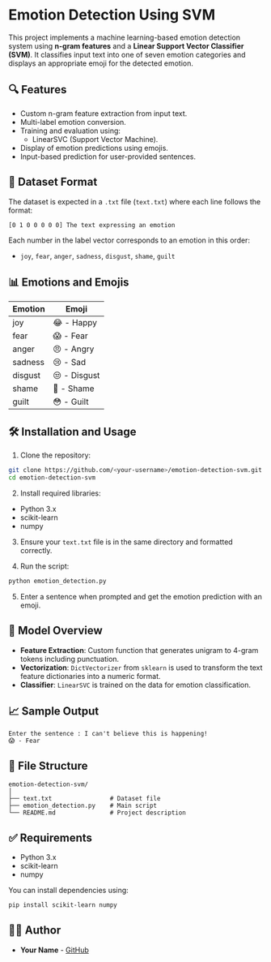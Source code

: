 # Emotion Detection Using SVM

This project implements a machine learning-based emotion detection system using **n-gram features** and a **Linear Support Vector Classifier (SVM)**. It classifies input text into one of seven emotion categories and displays an appropriate emoji for the detected emotion.

## 🔍 Features

- Custom n-gram feature extraction from input text.
- Multi-label emotion conversion.
- Training and evaluation using:
  - LinearSVC (Support Vector Machine).
- Display of emotion predictions using emojis.
- Input-based prediction for user-provided sentences.

## 📁 Dataset Format

The dataset is expected in a `.txt` file (`text.txt`) where each line follows the format:

```
[0 1 0 0 0 0 0] The text expressing an emotion
```

Each number in the label vector corresponds to an emotion in this order:
- `joy`, `fear`, `anger`, `sadness`, `disgust`, `shame`, `guilt`

## 📊 Emotions and Emojis

| Emotion  | Emoji |
|----------|--------|
| joy      | 😂 - Happy |
| fear     | 😱 - Fear |
| anger    | 😠 - Angry |
| sadness  | 😢 - Sad |
| disgust  | 😒 - Disgust |
| shame    | 🤭 - Shame |
| guilt    | 😳 - Guilt |

## 🛠️ Installation and Usage

1. Clone the repository:
```bash
git clone https://github.com/<your-username>/emotion-detection-svm.git
cd emotion-detection-svm
```

2. Install required libraries:
- Python 3.x
- scikit-learn
- numpy

3. Ensure your `text.txt` file is in the same directory and formatted correctly.

4. Run the script:
```bash
python emotion_detection.py
```

5. Enter a sentence when prompted and get the emotion prediction with an emoji.

## 🧠 Model Overview

- **Feature Extraction**: Custom function that generates unigram to 4-gram tokens including punctuation.
- **Vectorization**: `DictVectorizer` from `sklearn` is used to transform the text feature dictionaries into a numeric format.
- **Classifier**: `LinearSVC` is trained on the data for emotion classification.

## 📈 Sample Output

```
Enter the sentence : I can't believe this is happening!
😱 - Fear
```

## 📂 File Structure

```
emotion-detection-svm/
│
├── text.txt                # Dataset file
├── emotion_detection.py    # Main script
└── README.md               # Project description
```

## ✅ Requirements

- Python 3.x
- scikit-learn
- numpy

You can install dependencies using:
```bash
pip install scikit-learn numpy
```

## 👨‍💻 Author

- **Your Name** - [GitHub](https://github.com/your-username)

